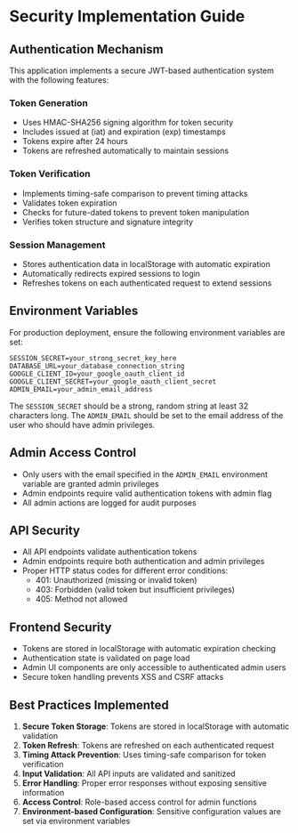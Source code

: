 # Security Implementation Guide

## Authentication Mechanism

This application implements a secure JWT-based authentication system with the following features:

### Token Generation
- Uses HMAC-SHA256 signing algorithm for token security
- Includes issued at (iat) and expiration (exp) timestamps
- Tokens expire after 24 hours
- Tokens are refreshed automatically to maintain sessions

### Token Verification
- Implements timing-safe comparison to prevent timing attacks
- Validates token expiration
- Checks for future-dated tokens to prevent token manipulation
- Verifies token structure and signature integrity

### Session Management
- Stores authentication data in localStorage with automatic expiration
- Automatically redirects expired sessions to login
- Refreshes tokens on each authenticated request to extend sessions

## Environment Variables

For production deployment, ensure the following environment variables are set:

```
SESSION_SECRET=your_strong_secret_key_here
DATABASE_URL=your_database_connection_string
GOOGLE_CLIENT_ID=your_google_oauth_client_id
GOOGLE_CLIENT_SECRET=your_google_oauth_client_secret
ADMIN_EMAIL=your_admin_email_address
```

The `SESSION_SECRET` should be a strong, random string at least 32 characters long.
The `ADMIN_EMAIL` should be set to the email address of the user who should have admin privileges.

## Admin Access Control

- Only users with the email specified in the `ADMIN_EMAIL` environment variable are granted admin privileges
- Admin endpoints require valid authentication tokens with admin flag
- All admin actions are logged for audit purposes

## API Security

- All API endpoints validate authentication tokens
- Admin endpoints require both authentication and admin privileges
- Proper HTTP status codes for different error conditions:
  - 401: Unauthorized (missing or invalid token)
  - 403: Forbidden (valid token but insufficient privileges)
  - 405: Method not allowed

## Frontend Security

- Tokens are stored in localStorage with automatic expiration checking
- Authentication state is validated on page load
- Admin UI components are only accessible to authenticated admin users
- Secure token handling prevents XSS and CSRF attacks

## Best Practices Implemented

1. **Secure Token Storage**: Tokens are stored in localStorage with automatic validation
2. **Token Refresh**: Tokens are refreshed on each authenticated request
3. **Timing Attack Prevention**: Uses timing-safe comparison for token verification
4. **Input Validation**: All API inputs are validated and sanitized
5. **Error Handling**: Proper error responses without exposing sensitive information
6. **Access Control**: Role-based access control for admin functions
7. **Environment-based Configuration**: Sensitive configuration values are set via environment variables